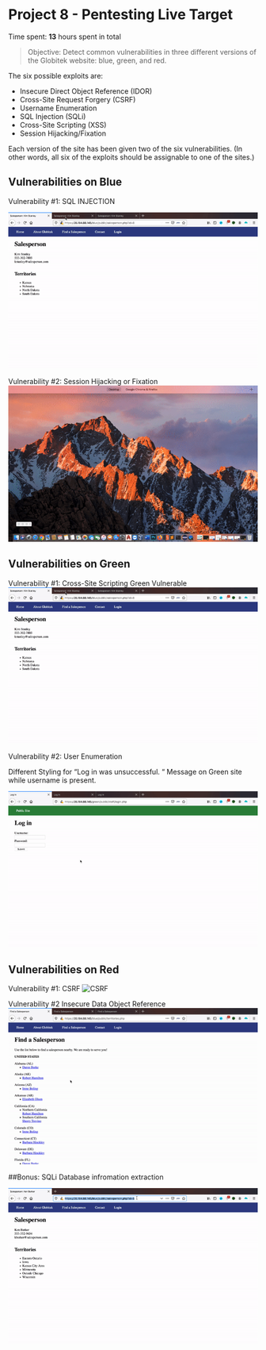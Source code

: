 
# Project 8 - Pentesting Live Target

Time spent: **13** hours spent in total

> Objective: Detect common vulnerabilities in three different versions of the Globitek website: blue, green, and red.

The six possible exploits are:
* Insecure Direct Object Reference (IDOR)
* Cross-Site Request Forgery (CSRF)
* Username Enumeration
* SQL Injection (SQLi)
* Cross-Site Scripting (XSS)
* Session Hijacking/Fixation

Each version of the site has been given two of the six vulnerabilities. (In other words, all six of the exploits should be assignable to one of the sites.)

## Vulnerabilities on Blue

Vulnerability #1: 
SQL INJECTION

![SQL Injection](https://github.com/saroze13/Week-8/blob/master/SQLi.gif)







Vulnerability #2: 
Session Hijacking or Fixation 
![Session Hijacking/Fixation](https://github.com/saroze13/Week-8/blob/master/Session%20Hijacking.gif)






## Vulnerabilities on Green

Vulnerability #1: 
Cross-Site Scripting Green Vulnerable
![SQL Injection](https://github.com/saroze13/Week-8/blob/master/SQLi.gif)








Vulnerability #2: 
User Enumeration

Different Styling for “Log in was unsuccessful.
“ Message on Green site while username is present.



![User enumeration](https://github.com/saroze13/Week-8/blob/master/User%20Enumuration.gif)




## Vulnerabilities on Red
Vulnerability #1:
CSRF
![CSRF](https://github.com/saroze13/Week-8/blob/master/CSRF.gif)





Vulnerability #2 
Insecure Data Object Reference
![Insecure Data Object Reference](https://github.com/saroze13/Week-8/blob/master/IDOR.gif)






##Bonus: SQLi Database infromation extraction 


![SQL Injection Bonus](https://github.com/saroze13/Week-8/blob/master/SQLi%20Bonus.gif)
